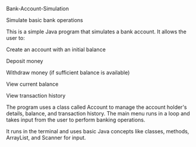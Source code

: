 Bank-Account-Simulation

Simulate basic bank operations 

This is a simple Java program that simulates a bank account. It allows the user to:

Create an account with an initial balance

Deposit money

Withdraw money (if sufficient balance is available)

View current balance

View transaction history

The program uses a class called Account to manage the account holder's details, balance, and transaction history. The main menu runs in a loop and takes input from the user to perform banking operations.

It runs in the terminal and uses basic Java concepts like classes, methods, ArrayList, and Scanner for input.
